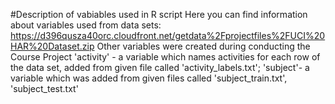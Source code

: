#Description of vabiables used in R script
Here you can find information about variables used from data sets: 
https://d396qusza40orc.cloudfront.net/getdata%2Fprojectfiles%2FUCI%20HAR%20Dataset.zip
Other variables were created during conducting the Course Project
'activity' - a variable which names activities for each row of the data set, added from given file called 'activity_labels.txt'; 'subject'- a variable which was added from given files called 'subject_train.txt', 'subject_test.txt'
